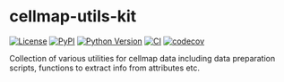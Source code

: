 # cellmap-utils-kit

[![License](https://img.shields.io/pypi/l/cellmap-utils-kit.svg?color=green)](https://github.com/neptunes5thmoon/cellmap-utils-kit/raw/main/LICENSE)
[![PyPI](https://img.shields.io/pypi/v/cellmap-utils-kit.svg?color=green)](https://pypi.org/project/cellmap-utils-kit)
[![Python Version](https://img.shields.io/pypi/pyversions/cellmap-utils-kit.svg?color=green)](https://python.org)
[![CI](https://github.com/neptunes5thmoon/cellmap-utils-kit/actions/workflows/ci.yml/badge.svg)](https://github.com/neptunes5thmoon/cellmap-utils-kit/actions/workflows/ci.yml)
[![codecov](https://codecov.io/gh/neptunes5thmoon/cellmap-utils-kit/branch/main/graph/badge.svg)](https://codecov.io/gh/neptunes5thmoon/cellmap-utils-kit)

Collection of various utilities for cellmap data including data preparation scripts, functions to extract info from attributes etc.
